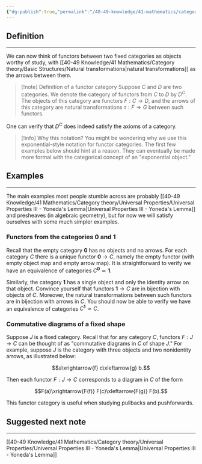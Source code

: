 ```yaml
---
{"dg-publish":true,"permalink":"/40-49-knowledge/41-mathematics/category-theory/basic-structures/functor-categories/","tags":["category_theory"],"updated":"2025-03-31T12:46:02-07:00"}
---
```


## Definition
---

We can now think of functors between two fixed categories as objects worthy of study, with [[40-49 Knowledge/41 Mathematics/Category theory/Basic Structures/Natural transformations\|natural transformations]] as the arrows between them.

>[!note] Definition of a functor category
>Suppose $C$ and $D$ are two categories. We denote the category of functors from $C$ to $D$ by $D^C$. The objects of this category are functors $F:C\to D$, and the arrows of this category are natural transformations $\tau:F\Rightarrow G$ between such functors.

One can verify that $D^C$ does indeed satisfy the axioms of a category.

> [!info] Why this notation?
> You might be wondering why we use this exponential-style notation for functor categories. The first few examples below should hint at a reason. They can eventually be made more formal with the categorical concept of an "exponential object."


## Examples
---

The main examples most people stumble across are probably [[40-49 Knowledge/41 Mathematics/Category theory/Universal Properties/Universal Properties III - Yoneda's Lemma\|Universal Properties III - Yoneda's Lemma]] and presheaves (in algebraic geometry), but for now we will satisfy ourselves with some much simpler examples.

### Functors from the categories $\textbf{0}$ and $\textbf{1}$

Recall that the empty category $\textbf{0}$ has no objects and no arrows. For each category $C$ there is a unique functor $\textbf{0}\to C$, namely the empty functor (with empty object map and empty arrow map). It is straightforward to verify we have an equivalence of categories $C^{\textbf{0}}\simeq \textbf{1}.$

Similarly, the category $\textbf{1}$ has a single object and only the identity arrow on that object. Convince yourself that functors $\textbf{1}\to C$ are in bijection with objects of $C$. Moreover, the natural transformations between such functors are in bijection with arrows in $C$. You should now be able to verify we have an equivalence of categories $C^{\textbf{1}}\simeq C$.

### Commutative diagrams of a fixed shape

Suppose $J$ is a fixed category. Recall that for any category $C$, functors $F:J\to C$ can be thought of as "commutative diagrams in $C$ of shape $J$." For example, suppose $J$ is the category with three objects and two nonidentity arrows, as illustrated below:

$$a\xrightarrow{f} c\xleftarrow{g} b.$$

Then each functor $F:J\to C$ corresponds to a diagram in $C$ of the form

$$F(a)\xrightarrow{F(f)} F(c)\xleftarrow{F(g)} F(b).$$

This functor category is useful when studying pullbacks and pushforwards.

## Suggested next note
---

[[40-49 Knowledge/41 Mathematics/Category theory/Universal Properties/Universal Properties III - Yoneda's Lemma\|Universal Properties III - Yoneda's Lemma]]